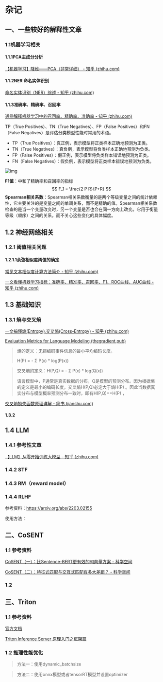 # 杂记

## 一、一些较好的解释性文章

### 1.1机器学习相关

#### 1.1.1PCA主成分分析

[【机器学习】降维——PCA（非常详细） - 知乎 (zhihu.com)](https://zhuanlan.zhihu.com/p/77151308)

#### 1.1.2NER 命名实体识别

[命名实体识别（NER）综述 - 知乎 (zhihu.com)](https://zhuanlan.zhihu.com/p/56085975)

#### 1.1.3准确率、精确率、召回率

[通俗解释机器学习中的召回率、精确率、准确率 - 知乎 (zhihu.com)](https://zhuanlan.zhihu.com/p/93586831)

TP（True Positives）、TN（True Negatives）、FP（False Positives）和FN（False Negatives）是评估分类模型性能时常用的术语。

- TP（True Positives）：真正例，表示模型将正类样本正确地预测为正类。
- TN（True Negatives）：真负例，表示模型将负类样本正确地预测为负类。
- FP（False Positives）：假正例，表示模型将负类样本错误地预测为正类。
- FN（False Negatives）：假负例，表示模型将正类样本错误地预测为负类。

![img](https://pic4.zhimg.com/80/v2-9a2d6ead21593c692304b295ceb4ed9f_1440w.webp)

**F1值**：中和了精确率和召回率的指标
$$
F_1 = \frac{2 P R}{P+R}
$$
**Spearman相关系数**：Spearman相关系数衡量的是两个等级变量之间的统计依赖性，它主要关注的是变量之间的单调关系，而不是精确的值。Spearman相关系数检查的是当一个变量改变时，另一个变量是否也会在同一方向上改变。它用于衡量等级（顺序）之间的关系，而不关心这些变化的具体幅度。

## 1.2 神经网络相关

### 1.2.1 阈值相关问题

#### 1.2.1.1余弦相似度阈值的确定

[常见文本相似度计算方法简介 - 知乎 (zhihu.com)](https://zhuanlan.zhihu.com/p/88938220)

[一文看懂机器学习指标：准确率、精准率、召回率、F1、ROC曲线、AUC曲线 - 知乎 (zhihu.com)](https://zhuanlan.zhihu.com/p/93107394)











## 1.3 基础知识

### 1.3.1 熵与交叉熵

[一文搞懂熵(Entropy),交叉熵(Cross-Entropy) - 知乎 (zhihu.com)](https://zhuanlan.zhihu.com/p/149186719)

[Evaluation Metrics for Language Modeling (thegradient.pub)](https://thegradient.pub/understanding-evaluation-metrics-for-language-models/)

> 熵的定义：无损编码事件信息的最小平均编码长度。
>
> H(P) = - Σ P(x) * log(P(x)) 

> 交叉熵的定义：H(P,Q) = - Σ P(x) * log(Q(x)) 
>
> 语言模型中，P通常是真实数据的分布，Q是模型的预测分布。因为根据熵的定义是最小的编码长度，交叉熵H(P,Q)必定大于熵H(P) 。因此当数据真实分布与模型概率预测分布一致时，即有H(P,Q)==H(P) ，

[交叉熵损失函数原理详解 - 简书 (jianshu.com)](https://www.jianshu.com/p/269ad3103c41)







#### 1.3.2





## 1.4 LLM

### 1.4.1 参考性文章

[【LLM】从零开始训练大模型 - 知乎 (zhihu.com)](https://zhuanlan.zhihu.com/p/636270877)



### 1.4.2 STF



### 1.4.3 RM（reward model）



### 1.4.4 RLHF

参考资料：https://arxiv.org/abs/2203.02155

使用方法：



## 二、CoSENT

### 1.1 参考资料

[CoSENT（一）：比Sentence-BERT更有效的句向量方案 - 科学空间](https://kexue.fm/archives/8847)

[CoSENT（二）：特征式匹配与交互式匹配有多大差距？ - 科学空间](https://kexue.fm/archives/8860)

### 1.2









## 三、Triton

### 1.1 参考资料

[官方文档](https://docs.nvidia.com/deeplearning/triton-inference-server/user-guide/docs/user_guide/architecture.html)

[Triton Inference Server 原理入门之框架篇](https://www.bilibili.com/video/BV1KS4y1v7zd/?spm_id_from=333.337.search-card.all.click&vd_source=008ad44715922007849c860da387f908)



### 1.2 推理性能优化

> 方法一：使用dynamic_batchsize

> 方法二：使用onnx模型或者tensorRT模型并设置optimizer

